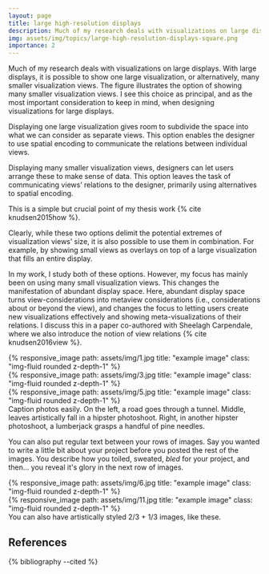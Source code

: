 ```yaml
---
layout: page
title: large high-resolution displays
description: Much of my research deals with visualizations on large displays. With large displays, it is possible to show one large visualization, or alternatively, many smaller visualization views.
img: assets/img/topics/large-high-resolution-displays-square.png
importance: 2
---
```


Much of my research deals with visualizations on large displays. With large displays, it is possible to show one large visualization, or alternatively, many smaller visualization views. The figure illustrates the option of showing many smaller visualization views. I see this choice as principal, and as the most important consideration to keep in mind, when designing visualizations for large displays.

Displaying one large visualization gives room to subdivide the space into what we can consider as separate views. This option enables the designer to use spatial encoding to communicate the relations between individual views.

Displaying many smaller visualization views, designers can let users arrange these to make sense of data. This option leaves the task of communicating views’ relations to the designer, primarily using alternatives to spatial encoding.

This is a simple but crucial point of my thesis work {% cite knudsen2015how %}.

Clearly, while these two options delimit the potential extremes of visualization views’ size, it is also possible to use them in combination. For example, by showing small views as overlays on top of a large visualization that fills an entire display.

In my work, I study both of these options. However, my focus has mainly been on using many small visualization views. This changes the manifestation of abundant display space. Here, abundant display space turns view-considerations into metaview considerations (i.e., considerations about or beyond the view), and changes the focus to letting users create new visualizations effectively and showing meta-visualizations of their relations. I discuss this in a paper co-authored with Sheelagh Carpendale, where we also introduce the notion of view relations {% cite knudsen2016view %}.

<div class="row">
    <div class="col-sm mt-3 mt-md-0">
        {% responsive_image path: assets/img/1.jpg title: "example image" class: "img-fluid rounded z-depth-1" %}
    </div>
    <div class="col-sm mt-3 mt-md-0">
        {% responsive_image path: assets/img/3.jpg title: "example image" class: "img-fluid rounded z-depth-1" %}
    </div>
    <div class="col-sm mt-3 mt-md-0">
        {% responsive_image path: assets/img/5.jpg title: "example image" class: "img-fluid rounded z-depth-1" %}
    </div>
</div>
<div class="caption">
    Caption photos easily. On the left, a road goes through a tunnel. Middle, leaves artistically fall in a hipster photoshoot. Right, in another hipster photoshoot, a lumberjack grasps a handful of pine needles.
</div>

You can also put regular text between your rows of images.
Say you wanted to write a little bit about your project before you posted the rest of the images.
You describe how you toiled, sweated, *bled* for your project, and then... you reveal it's glory in the next row of images.

<div class="row justify-content-sm-center">
    <div class="col-sm-8 mt-3 mt-md-0">
        {% responsive_image path: assets/img/6.jpg title: "example image" class: "img-fluid rounded z-depth-1" %}
    </div>
    <div class="col-sm-4 mt-3 mt-md-0">
        {% responsive_image path: assets/img/11.jpg title: "example image" class: "img-fluid rounded z-depth-1" %}
    </div>
</div>
<div class="caption">
    You can also have artistically styled 2/3 + 1/3 images, like these.
</div>

References
----------

<div class="publications">
  {% bibliography --cited %}
</div>
